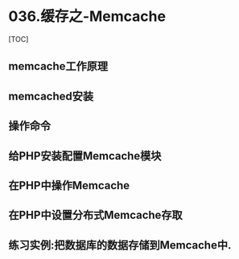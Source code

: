# 036.缓存之-Memcache
[TOC]

## memcache工作原理

## memcached安装

## 操作命令

## 给PHP安装配置Memcache模块

## 在PHP中操作Memcache

## 在PHP中设置分布式Memcache存取

## 练习实例:把数据库的数据存储到Memcache中.

